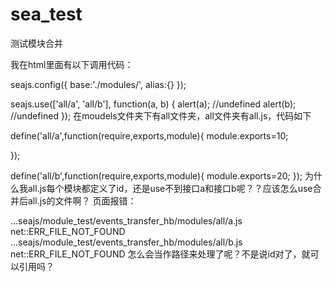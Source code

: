 # sea_test
测试模块合并

我在html里面有以下调用代码：

seajs.config({
  base:'./modules/',
  alias:{}
});

seajs.use(['all/a', 'all/b'], function(a, b) {
    alert(a); //undefined
    alert(b); //undefined
});
在moudels文件夹下有all文件夹，all文件夹有all.js，代码如下

define('all/a',function(require,exports,module){
    module.exports=10;

});

define('all/b',function(require,exports,module){
    module.exports=20;
});
为什么我all.js每个模块都定义了id，还是use不到接口a和接口b呢？？应该怎么use合并后all.js的文件啊？
页面报错：

...seajs/module_test/events_transfer_hb/modules/all/a.js net::ERR_FILE_NOT_FOUND
...seajs/module_test/events_transfer_hb/modules/all/b.js net::ERR_FILE_NOT_FOUND
怎么会当作路径来处理了呢？不是说id对了，就可以引用吗？
